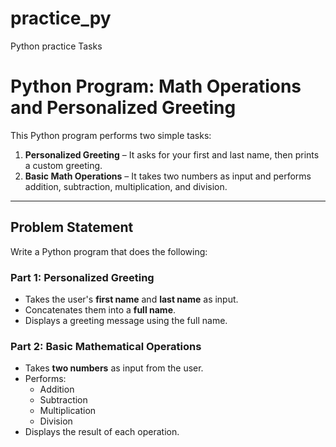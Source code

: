 # practice_py
Python practice Tasks
# Python Program: Math Operations and Personalized Greeting

This Python program performs two simple tasks:

1. **Personalized Greeting** – It asks for your first and last name, then prints a custom greeting.
2. **Basic Math Operations** – It takes two numbers as input and performs addition, subtraction, multiplication, and division.

---

## Problem Statement

Write a Python program that does the following:

### Part 1: Personalized Greeting

- Takes the user's **first name** and **last name** as input.
- Concatenates them into a **full name**.
- Displays a greeting message using the full name.

### Part 2: Basic Mathematical Operations

- Takes **two numbers** as input from the user.
- Performs:
  - Addition
  - Subtraction
  - Multiplication
  - Division
- Displays the result of each operation.




